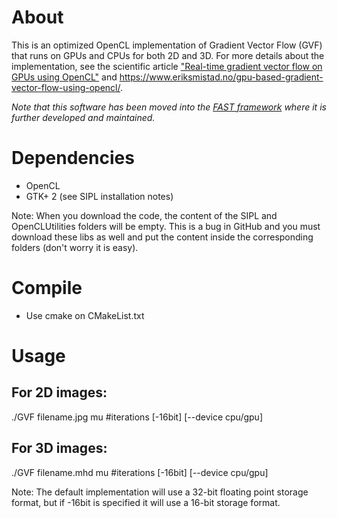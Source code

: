 About
=============================
This is an optimized OpenCL implementation of Gradient Vector Flow (GVF) that runs on GPUs and CPUs for both 2D and 3D.
For more details about the implementation, see the scientific article ["Real-time gradient vector flow on GPUs using OpenCL"](http://www.springerlink.com/content/v0071r27706u5135/) and https://www.eriksmistad.no/gpu-based-gradient-vector-flow-using-opencl/.

*Note that this software has been moved into the [FAST framework](https://github.com/smistad/FAST/) where it is further developed and maintained.*

Dependencies
=============================
* OpenCL
* GTK+ 2 (see SIPL installation notes)

Note: When you download the code, the content of the SIPL and OpenCLUtilities folders will be empty. This is a bug in GitHub and you must download these libs as well and put the content inside the corresponding folders (don't worry it is easy).

Compile
=============================
* Use cmake on CMakeList.txt

Usage
=============================
For 2D images:
------------------------------
./GVF filename.jpg mu #iterations [-16bit] [--device cpu/gpu]

For 3D images:
------------------------------
./GVF filename.mhd mu #iterations [-16bit] [--device cpu/gpu]

Note: The default implementation will use a 32-bit floating point storage format, but if -16bit is specified it will use a 16-bit storage format.
